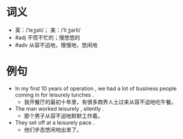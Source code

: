 # 词义
- 英：/ˈleʒəli/； 美：/ˈliːʒərli/
- #adj 不慌不忙的；慢悠悠的
- #adv 从容不迫地，慢慢地，悠闲地
# 例句
- In my first 10 years of operation , we had a lot of business people coming in for leisurely lunches .
	- 我开餐厅的最初十年里，有很多商界人士过来从容不迫地吃午餐。
- The man worked leisurely , silently .
	- 那个男子从容不迫地默默工作着。
- They set off at a leisurely pace .
	- 他们步态悠闲地出发了。
